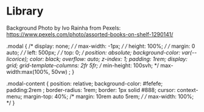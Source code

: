# Library

Background Photo by Ivo Rainha from Pexels: https://www.pexels.com/photo/assorted-books-on-shelf-1290141/

.modal {
  /* display: none; */
  /* max-width: -1px; */
  /* height: 100%; */
  /* margin: 0 auto; */
  /* left: 500px; */
  /* top: 0; */
  position: absolute;
  background-color: var(--licorice);
  color: black;
  overflow: auto;
  z-index: 1;
  padding: 1rem;
  display: grid;
  grid-template-columns: 2fr 5fr;
  /* min-height: 100svh; */
  max-width:max(100%, 50vw) ; 
}

.modal-content {
  position: relative;
  background-color: #fefefe;
  padding:2rem ;
  border-radius: 1rem;
  border: 1px solid #888;
  cursor: context-menu;
  margin-top: 40%;
  /* margin: 10rem auto 5rem; */
  /* max-width: 100%; */
}